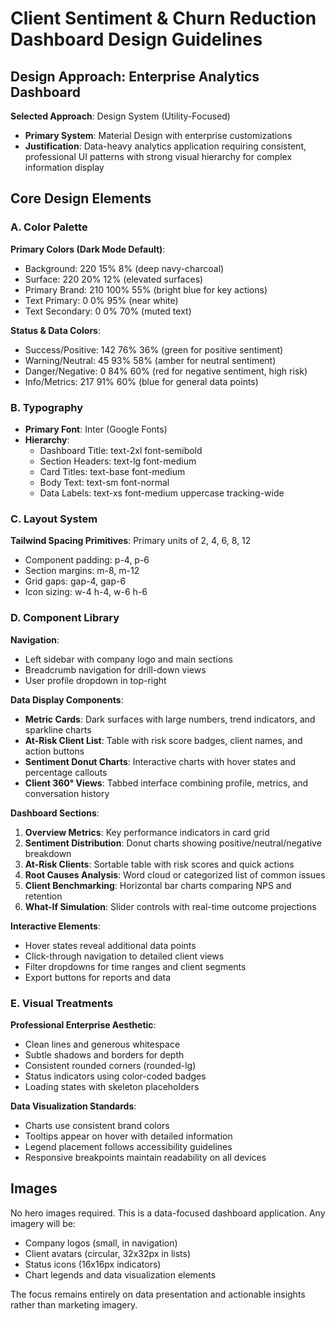 # Client Sentiment & Churn Reduction Dashboard Design Guidelines

## Design Approach: Enterprise Analytics Dashboard
**Selected Approach**: Design System (Utility-Focused)
- **Primary System**: Material Design with enterprise customizations
- **Justification**: Data-heavy analytics application requiring consistent, professional UI patterns with strong visual hierarchy for complex information display

## Core Design Elements

### A. Color Palette
**Primary Colors (Dark Mode Default)**:
- Background: 220 15% 8% (deep navy-charcoal)
- Surface: 220 20% 12% (elevated surfaces)
- Primary Brand: 210 100% 55% (bright blue for key actions)
- Text Primary: 0 0% 95% (near white)
- Text Secondary: 0 0% 70% (muted text)

**Status & Data Colors**:
- Success/Positive: 142 76% 36% (green for positive sentiment)
- Warning/Neutral: 45 93% 58% (amber for neutral sentiment)
- Danger/Negative: 0 84% 60% (red for negative sentiment, high risk)
- Info/Metrics: 217 91% 60% (blue for general data points)

### B. Typography
- **Primary Font**: Inter (Google Fonts)
- **Hierarchy**: 
  - Dashboard Title: text-2xl font-semibold
  - Section Headers: text-lg font-medium
  - Card Titles: text-base font-medium
  - Body Text: text-sm font-normal
  - Data Labels: text-xs font-medium uppercase tracking-wide

### C. Layout System
**Tailwind Spacing Primitives**: Primary units of 2, 4, 6, 8, 12
- Component padding: p-4, p-6
- Section margins: m-8, m-12
- Grid gaps: gap-4, gap-6
- Icon sizing: w-4 h-4, w-6 h-6

### D. Component Library

**Navigation**:
- Left sidebar with company logo and main sections
- Breadcrumb navigation for drill-down views
- User profile dropdown in top-right

**Data Display Components**:
- **Metric Cards**: Dark surfaces with large numbers, trend indicators, and sparkline charts
- **At-Risk Client List**: Table with risk score badges, client names, and action buttons
- **Sentiment Donut Charts**: Interactive charts with hover states and percentage callouts
- **Client 360° Views**: Tabbed interface combining profile, metrics, and conversation history

**Dashboard Sections**:
1. **Overview Metrics**: Key performance indicators in card grid
2. **Sentiment Distribution**: Donut charts showing positive/neutral/negative breakdown
3. **At-Risk Clients**: Sortable table with risk scores and quick actions
4. **Root Causes Analysis**: Word cloud or categorized list of common issues
5. **Client Benchmarking**: Horizontal bar charts comparing NPS and retention
6. **What-If Simulation**: Slider controls with real-time outcome projections

**Interactive Elements**:
- Hover states reveal additional data points
- Click-through navigation to detailed client views
- Filter dropdowns for time ranges and client segments
- Export buttons for reports and data

### E. Visual Treatments
**Professional Enterprise Aesthetic**:
- Clean lines and generous whitespace
- Subtle shadows and borders for depth
- Consistent rounded corners (rounded-lg)
- Status indicators using color-coded badges
- Loading states with skeleton placeholders

**Data Visualization Standards**:
- Charts use consistent brand colors
- Tooltips appear on hover with detailed information
- Legend placement follows accessibility guidelines
- Responsive breakpoints maintain readability on all devices

## Images
No hero images required. This is a data-focused dashboard application. Any imagery will be:
- Company logos (small, in navigation)
- Client avatars (circular, 32x32px in lists)
- Status icons (16x16px indicators)
- Chart legends and data visualization elements

The focus remains entirely on data presentation and actionable insights rather than marketing imagery.